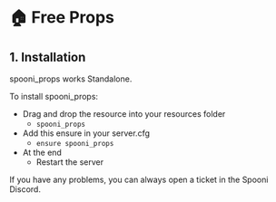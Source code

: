 # 🏠 Free Props

## 1. Installation
spooni_props works Standalone.  

To install spooni_props:
- Drag and drop the resource into your resources folder
  - `spooni_props`
- Add this ensure in your server.cfg
  - `ensure spooni_props`
- At the end
  - Restart the server

If you have any problems, you can always open a ticket in the Spooni Discord.